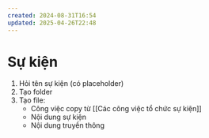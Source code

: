 ```yaml
---
created: 2024-08-31T16:54
updated: 2025-04-26T22:48
---
```

# Sự kiện
1. Hỏi tên sự kiện (có placeholder) 
2. Tạo folder 
3. Tạo file:
	- Công việc copy từ [[Các công việc tổ chức sự kiện]]
	- Nội dung sự kiện
	- Nội dung truyền thông
